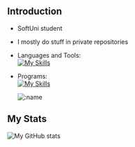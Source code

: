 ## Introduction
- SoftUni student
- I mostly do stuff in private repositories
- Languages and Tools:<br>
  [![My Skills](https://skillicons.dev/icons?i=angular,npm,ts,html,css,bootstrap,sass,selenium,java,cs,dotnet,gitlab,github&perline=8)](https://skillicons.dev)
- Programs:<br>
  [![My Skills](https://skillicons.dev/icons?i=idea,visualstudio,vscode)](https://skillicons.dev)

  ![:name](https://count.getloli.com/get/@:soundofpoggers?theme=rule34)

## My Stats
![My GitHub stats](https://github-readme-stats.vercel.app/api?username=SoundOfPoggers&show_icons=true&theme=dracula)<br>
